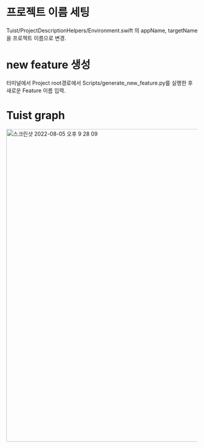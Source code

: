 # 프로젝트 이름 세팅

Tuist/ProjectDescriptionHelpers/Environment.swift 의 appName, targetName을 프로젝트 이름으로 변경.

# new feature 생성

터미널에서 Project root경로에서 Scripts/generate_new_feature.py를 실행한 후 새로운 Feature 이름 입력.

# Tuist graph

<img width="823" alt="스크린샷 2022-08-05 오후 9 28 09" src="https://user-images.githubusercontent.com/74440939/194689991-857d8830-2939-4f6a-9501-aa78008de467.png">
